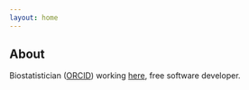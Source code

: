 ```yaml
---
layout: home
---
```


## About

Biostatistician
([ORCID](https://orcid.org/0000-0001-8225-2938?lang=en)) working
[here](http://www.ausl.re.it), free software developer.
